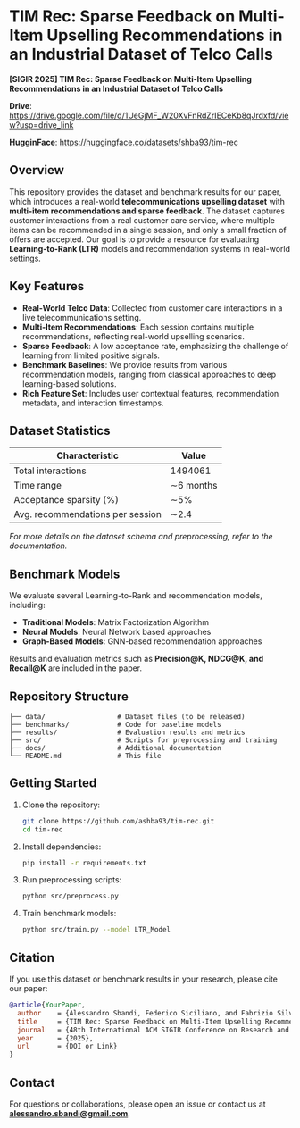 # TIM Rec: Sparse Feedback on Multi-Item Upselling Recommendations in an Industrial Dataset of Telco Calls


 **[SIGIR 2025] TIM Rec: Sparse Feedback on Multi-Item Upselling Recommendations in an Industrial Dataset of Telco Calls**
 
 **Drive**: https://drive.google.com/file/d/1UeGjMF_W20XvFnRdZrIECeKb8qJrdxfd/view?usp=drive_link
 
 **HugginFace**: https://huggingface.co/datasets/shba93/tim-rec

## Overview
This repository provides the dataset and benchmark results for our paper, which introduces a real-world **telecommunications upselling dataset** with **multi-item recommendations and sparse feedback**. The dataset captures customer interactions from a real customer care service, where multiple items can be recommended in a single session, and only a small fraction of offers are accepted. Our goal is to provide a resource for evaluating **Learning-to-Rank (LTR)** models and recommendation systems in real-world settings.

## Key Features
- **Real-World Telco Data**: Collected from customer care interactions in a live telecommunications setting.
- **Multi-Item Recommendations**: Each session contains multiple recommendations, reflecting real-world upselling scenarios.
- **Sparse Feedback**: A low acceptance rate, emphasizing the challenge of learning from limited positive signals.
- **Benchmark Baselines**: We provide results from various recommendation models, ranging from classical approaches to deep learning-based solutions.
- **Rich Feature Set**: Includes user contextual features, recommendation metadata, and interaction timestamps.

## Dataset Statistics
| Characteristic | Value |
|--------------|------|
| Total interactions | 1494061 |
| Time range | ∼6 months |
| Acceptance sparsity (%) | ∼5% |
| Avg. recommendations per session | ∼2.4 |

_For more details on the dataset schema and preprocessing, refer to the documentation._

## Benchmark Models
We evaluate several Learning-to-Rank and recommendation models, including:
- **Traditional Models**: Matrix Factorization Algorithm
- **Neural Models**: Neural Network based approaches
- **Graph-Based Models**: GNN-based recommendation approaches

Results and evaluation metrics such as **Precision@K, NDCG@K, and Recall@K** are included in the paper.

## Repository Structure
```
├── data/                  # Dataset files (to be released)
├── benchmarks/            # Code for baseline models
├── results/               # Evaluation results and metrics
├── src/                   # Scripts for preprocessing and training
├── docs/                  # Additional documentation
└── README.md              # This file
```

## Getting Started
1. Clone the repository:
   ```bash
   git clone https://github.com/ashba93/tim-rec.git
   cd tim-rec
   ```
2. Install dependencies:
   ```bash
   pip install -r requirements.txt
   ```
3. Run preprocessing scripts:
   ```bash
   python src/preprocess.py
   ```
4. Train benchmark models:
   ```bash
   python src/train.py --model LTR_Model
   ```

## Citation
If you use this dataset or benchmark results in your research, please cite our paper:
```bibtex
@article{YourPaper,
  author    = {Alessandro Sbandi, Federico Siciliano, and Fabrizio Silvestri},
  title     = {TIM Rec: Sparse Feedback on Multi-Item Upselling Recommendations in an Industrial Dataset of Telco Calls},
  journal   = {48th International ACM SIGIR Conference on Research and Development in Information Retrieval (SIGIR ’25), July 13-18, 2025, Padua, Italy},
  year      = {2025},
  url       = {DOI or Link}
}
```

## Contact
For questions or collaborations, please open an issue or contact us at **alessandro.sbandi@gmail.com**.
